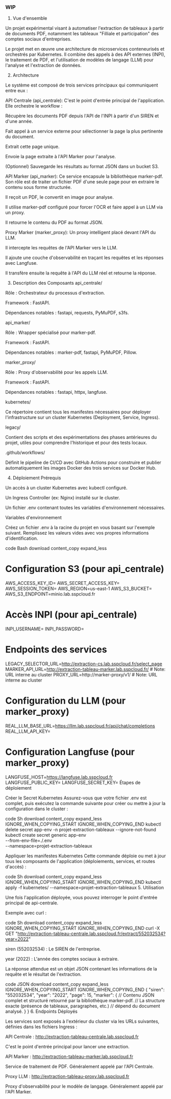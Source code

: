### WIP

1. Vue d'ensemble

Un projet expérimental visant à automatiser l'extraction de tableaux à partir de documents PDF, notamment les tableaux "Filliale et participation" des comptes sociaux d'entreprises.

Le projet met en œuvre une architecture de microservices conteneurisés et orchestrés par Kubernetes. Il combine des appels à des API externes (INPI), le traitement de PDF, et l'utilisation de modèles de langage (LLM) pour l'analyse et l'extraction de données.

2. Architecture

Le système est composé de trois services principaux qui communiquent entre eux :

API Centrale (api_centrale): C'est le point d'entrée principal de l'application. Elle orchestre le workflow :

Récupère les documents PDF depuis l'API de l'INPI à partir d'un SIREN et d'une année.

Fait appel à un service externe pour sélectionner la page la plus pertinente du document.

Extrait cette page unique.

Envoie la page extraite à l'API Marker pour l'analyse.

(Optionnel) Sauvegarde les résultats au format JSON dans un bucket S3.

API Marker (api_marker): Ce service encapsule la bibliothèque marker-pdf. Son rôle est de traiter un fichier PDF d'une seule page pour en extraire le contenu sous forme structurée.

Il reçoit un PDF, le convertit en image pour analyse.

Il utilise marker-pdf configuré pour forcer l'OCR et faire appel à un LLM via un proxy.

Il retourne le contenu du PDF au format JSON.

Proxy Marker (marker_proxy): Un proxy intelligent placé devant l'API du LLM.

Il intercepte les requêtes de l'API Marker vers le LLM.

Il ajoute une couche d'observabilité en traçant les requêtes et les réponses avec Langfuse.

Il transfère ensuite la requête à l'API du LLM réel et retourne la réponse.

3. Description des Composants
api_centrale/

Rôle : Orchestrateur du processus d'extraction.

Framework : FastAPI.

Dépendances notables : fastapi, requests, PyMuPDF, s3fs.

api_marker/

Rôle : Wrapper spécialisé pour marker-pdf.

Framework : FastAPI.

Dépendances notables : marker-pdf, fastapi, PyMuPDF, Pillow.

marker_proxy/

Rôle : Proxy d'observabilité pour les appels LLM.

Framework : FastAPI.

Dépendances notables : fastapi, httpx, langfuse.

kubernetes/

Ce répertoire contient tous les manifestes nécessaires pour déployer l'infrastructure sur un cluster Kubernetes (Deployment, Service, Ingress).

legacy/

Contient des scripts et des expérimentations des phases antérieures du projet, utiles pour comprendre l'historique et pour des tests locaux.

.github/workflows/

Définit le pipeline de CI/CD avec GitHub Actions pour construire et publier automatiquement les images Docker des trois services sur Docker Hub.

4. Déploiement
Prérequis

Un accès à un cluster Kubernetes avec kubectl configuré.

Un Ingress Controller (ex: Nginx) installé sur le cluster.

Un fichier .env contenant toutes les variables d'environnement nécessaires.

Variables d'environnement

Créez un fichier .env à la racine du projet en vous basant sur l'exemple suivant. Remplissez les valeurs vides avec vos propres informations d'identification.

code
Bash
download
content_copy
expand_less

# Configuration S3 (pour api_centrale)
AWS_ACCESS_KEY_ID=
AWS_SECRET_ACCESS_KEY=
AWS_SESSION_TOKEN=
AWS_REGION=us-east-1
AWS_S3_BUCKET=
AWS_S3_ENDPOINT=minio.lab.sspcloud.fr

# Accès INPI (pour api_centrale)
INPI_USERNAME=
INPI_PASSWORD=

# Endpoints des services
LEGACY_SELECTOR_URL=http://extraction-cs.lab.sspcloud.fr/select_page
MARKER_API_URL=http://extraction-tableau-marker.lab.sspcloud.fr/ # Note: URL interne au cluster
PROXY_URL=http://marker-proxy/v1/ # Note: URL interne au cluster

# Configuration du LLM (pour marker_proxy)
REAL_LLM_BASE_URL=https://llm.lab.sspcloud.fr/api/chat/completions
REAL_LLM_API_KEY=

# Configuration Langfuse (pour marker_proxy)
LANGFUSE_HOST=https://langfuse.lab.sspcloud.fr
LANGFUSE_PUBLIC_KEY=
LANGFUSE_SECRET_KEY=
Étapes de déploiement

Créer le Secret Kubernetes
Assurez-vous que votre fichier .env est complet, puis exécutez la commande suivante pour créer ou mettre à jour la configuration dans le cluster :

code
Sh
download
content_copy
expand_less
IGNORE_WHEN_COPYING_START
IGNORE_WHEN_COPYING_END
kubectl delete secret app-env -n projet-extraction-tableaux --ignore-not-found
kubectl create secret generic app-env \
  --from-env-file=./.env \
  --namespace=projet-extraction-tableaux

Appliquer les manifestes Kubernetes
Cette commande déploie ou met à jour tous les composants de l'application (déploiements, services, et routes d'accès) :

code
Sh
download
content_copy
expand_less
IGNORE_WHEN_COPYING_START
IGNORE_WHEN_COPYING_END
kubectl apply -f kubernetes/ --namespace=projet-extraction-tableaux
5. Utilisation

Une fois l'application déployée, vous pouvez interroger le point d'entrée principal de api-centrale.

Exemple avec curl :

code
Sh
download
content_copy
expand_less
IGNORE_WHEN_COPYING_START
IGNORE_WHEN_COPYING_END
curl -X GET "http://extraction-tableau-centrale.lab.sspcloud.fr/extract/552032534?year=2022"

siren (552032534) : Le SIREN de l'entreprise.

year (2022) : L'année des comptes sociaux à extraire.

La réponse attendue est un objet JSON contenant les informations de la requête et le résultat de l'extraction.

code
JSON
download
content_copy
expand_less
IGNORE_WHEN_COPYING_START
IGNORE_WHEN_COPYING_END
{
  "siren": "552032534",
  "year": "2022",
  "page": 15,
  "marker": {
    // Contenu JSON complet et structuré retourné par la bibliothèque marker-pdf.
    // La structure exacte (présence de tableaux, paragraphes, etc.)
    // dépend du document analysé.
  }
}
6. Endpoints Déployés

Les services sont exposés à l'extérieur du cluster via les URLs suivantes, définies dans les fichiers Ingress :

API Centrale : http://extraction-tableau-centrale.lab.sspcloud.fr

C'est le point d'entrée principal pour lancer une extraction.

API Marker : http://extraction-tableau-marker.lab.sspcloud.fr

Service de traitement de PDF. Généralement appelé par l'API Centrale.

Proxy LLM : http://extraction-tableau-proxy.lab.sspcloud.fr

Proxy d'observabilité pour le modèle de langage. Généralement appelé par l'API Marker.
